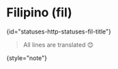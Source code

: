 # Filipino (fil)
{id="statuses-http-statuses-fil-title"}


> All lines are translated 😊
>
{style="note"}
